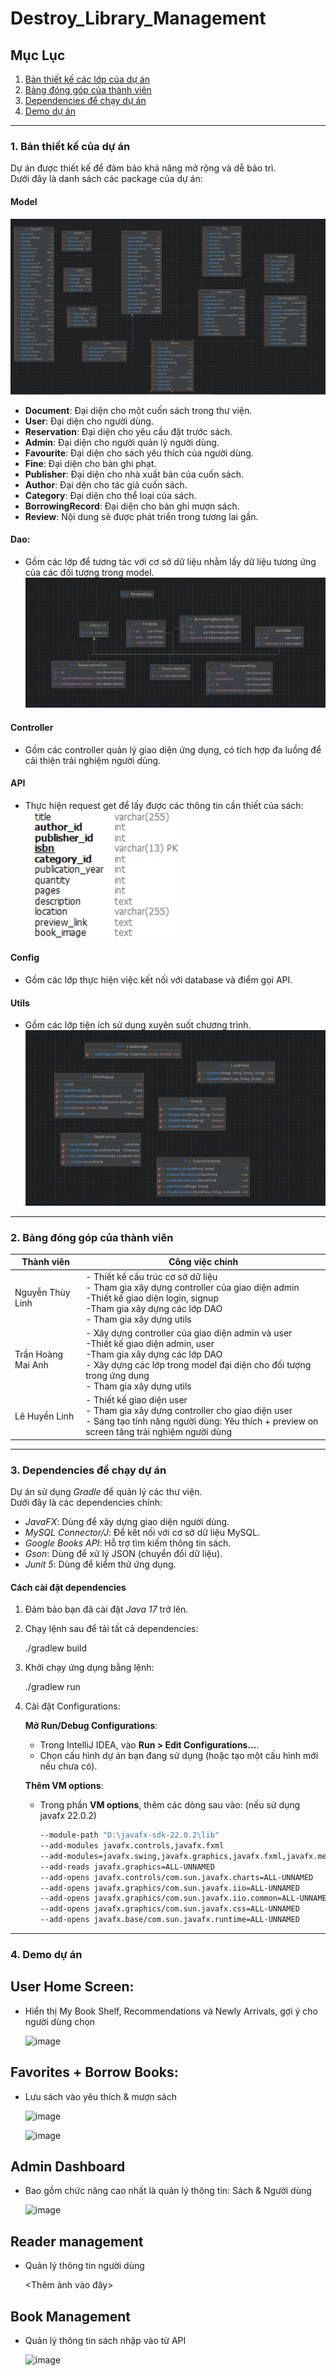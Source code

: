 # Destroy_Library_Management

## Mục Lục
1. [Bản thiết kế các lớp của dự án](#bản-thiết-kế-các-lớp-của-dự-án)
2. [Bảng đóng góp của thành viên](#bảng-đóng-góp-của-thành-viên)
3. [Dependencies để chạy dự án](#dependencies-để-chạy-dự-án)
4. [Demo dự án](#demo-dự-án)

---

### 1. Bản thiết kế của dự án
Dự án được thiết kế để đảm bảo khả năng mở rộng và dễ bảo trì.  
Dưới đây là danh sách các package của dự án:

#### **Model**
![img_2.png](img_2.png)
- **Document**: Đại diện cho một cuốn sách trong thư viện.
- **User**: Đại diện cho người dùng.
- **Reservation**: Đại diện cho yêu cầu đặt trước sách.  
- **Admin**: Đại diện cho người quản lý người dùng.
- **Favourite**: Đại diện cho sách yêu thích của người dùng.
- **Fine**: Đại diện cho bản ghi phạt.
- **Publisher**: Đại diện cho nhà xuất bản của cuốn sách.
- **Author**: Đại dện cho tác giả cuốn sách.
- **Category**: Đại diện cho thể loại của sách.
- **BorrowingRecord**: Đại diện cho bản ghi mượn sách.
- **Review**: Nội dung sẽ được phát triển trong tương lai gần.
#### **Dao**: 
- Gồm các lớp để tương tác với cơ sở dữ liệu nhằm lấy dữ liệu tương ứng của các đối tượng trong model.
![img_1.png](img_1.png)
#### **Controller**
- Gồm các controller quản lý giao diện ứng dụng, có tích hợp đa luồng để cải thiện trải nghiệm người dùng.
   
#### **API**
- Thực hiện request get để lấy được các thông tin cần thiết của sách: 
![img.png](img.png)

#### **Config**
- Gồm các lớp thực hiện việc kết nối với database và điểm gọi API.
#### **Utils**
- Gồm các lớp tiện ích sử dụng xuyên suốt chương trình.
![img_3.png](img_3.png)
---
### 2. Bảng đóng góp của thành viên
| Thành viên         | Công việc chính                                                                                                                                                                                                                  |
|--------------------|----------------------------------------------------------------------------------------------------------------------------------------------------------------------------------------------------------------------------------|
| Nguyễn Thùy Linh   | - Thiết kế cấu trúc cơ sở dữ liệu<br/>- Tham gia xây dựng controller của giao diện admin<br/>-Thiết kế giao diện login, signup<br/>-Tham gia xây dựng các lớp DAO <br/>- Tham gia xây dựng utils                                 |
| Trần Hoàng Mai Anh | - Xây dựng controller của giao diện admin và user<br/>-Thiết kế giao diện admin, user<br/>-Tham gia xây dựng các lớp DAO<br/>- Xây dựng các lớp trong model đại diện cho đối tượng trong ứng dụng <br/>- Tham gia xây dựng utils |
| Lê Huyền Linh      | - Thiết kế giao diện user<br/>- Tham gia xây dựng controller cho giao diện user<br/>- Sáng tạo tính năng người dùng: Yêu thích + preview on screen tăng trải nghiệm người dùng<br/>                                                                                                                                                  |

---


### 3. Dependencies để chạy dự án
Dự án sử dụng *Gradle* để quản lý các thư viện.  
Dưới đây là các dependencies chính:

- *JavaFX*: Dùng để xây dựng giao diện người dùng.
- *MySQL Connector/J*: Để kết nối với cơ sở dữ liệu MySQL.
- *Google Books API*: Hỗ trợ tìm kiếm thông tin sách.
- *Gson*: Dùng để xử lý JSON (chuyển đổi dữ liệu).
- *Junit 5*: Dùng để kiểm thử ứng dụng.

#### Cách cài đặt dependencies
1. Đảm bảo bạn đã cài đặt *Java 17* trở lên.
2. Chạy lệnh sau để tải tất cả dependencies:
   
   ./gradlew build
   
3. Khởi chạy ứng dụng bằng lệnh:
   
   ./gradlew run

4. Cài đặt Configurations:

   **Mở Run/Debug Configurations**:
   - Trong IntelliJ IDEA, vào **Run > Edit Configurations...**.
   - Chọn cấu hình dự án bạn đang sử dụng (hoặc tạo một cấu hình mới nếu chưa có).

   **Thêm VM options**:
   - Trong phần **VM options**, thêm các dòng sau vào: (nếu sử dụng javafx 22.0.2)

     ```bash
     --module-path "D:\javafx-sdk-22.0.2\lib" 
     --add-modules javafx.controls,javafx.fxml 
     --add-modules=javafx.swing,javafx.graphics,javafx.fxml,javafx.media,javafx.web 
     --add-reads javafx.graphics=ALL-UNNAMED 
     --add-opens javafx.controls/com.sun.javafx.charts=ALL-UNNAMED 
     --add-opens javafx.graphics/com.sun.javafx.iio=ALL-UNNAMED 
     --add-opens javafx.graphics/com.sun.javafx.iio.common=ALL-UNNAMED 
     --add-opens javafx.graphics/com.sun.javafx.css=ALL-UNNAMED 
     --add-opens javafx.base/com.sun.javafx.runtime=ALL-UNNAMED
     ```

---

### 4. Demo dự án

## User Home Screen: 
   - Hiển thị My Book Shelf, Recommendations và Newly Arrivals, gợi ý cho người dùng chọn

     ![image](https://github.com/user-attachments/assets/63436358-c7ae-41fe-9a43-a5ab120d0d6f)



## Favorites + Borrow Books: 
   - Lưu sách vào yêu thích & mượn sách

     ![image](https://github.com/user-attachments/assets/8d94746d-83db-40f0-b2c5-e586823d28f3)

     ![image](https://github.com/user-attachments/assets/ed229fef-59a1-4ab9-b6f6-3a879558ff15)



## Admin Dashboard 
   - Bao gồm chức năng cao nhất là quản lý thông tin: Sách & Người dùng 

     ![image](https://github.com/user-attachments/assets/be28160a-89fb-4e8c-9ff4-9ea5b2e86562)


## Reader management
   - Quản lý thông tin người dùng

     <Thêm ảnh vào đây>

## Book Management
   - Quản lý thông tin sách nhập vào từ API

     ![image](https://github.com/user-attachments/assets/7422f5bd-c346-4f6a-b402-fc2d01fd7a89)

   


